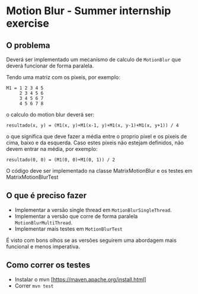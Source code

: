# Motion Blur - Summer internship exercise

## O problema

Deverá ser implementado um mecanismo de calculo de `MotionBlur` que deverá funcionar de forma paralela.

Tendo uma matriz com os pixeis, por exemplo:

```
M1 = 1 2 3 4 5
     2 3 4 5 6
     3 4 5 6 7
     4 5 6 7 8
```

o calculo do motion blur deverá ser:
```
resultado(x, y) = (M1(x, y)+M1(x-1, y)+M1(x, y-1)+M1(x, y+1)) / 4
```

o que significa que deve fazer a média entre o proprio pixel e os pixeis de cima, baixo e da esquerda.
Caso estes pixeis não estejam definidos, não devem entrar na média, por exemplo:

```
resultado(0, 0) = (M1(0, 0)+M1(0, 1)) / 2
```

O código deve ser implementado na classe MatrixMotionBlur e os testes em MatrixMotionBlurTest

## O que é preciso fazer

* Implementar a versão single thread em `MotionBlurSingleThread`.
* Implementar a versão que corre de forma paralela `MotionBlurMultiThread`.
* Implementar mais testes em `MotionBlurTest`

É visto com bons olhos se as versões seguirem uma abordagem mais funcional e menos imperativa.

## Como correr os testes

* Instalar o mvn [https://maven.apache.org/install.html]
* Correr `mvn test`
